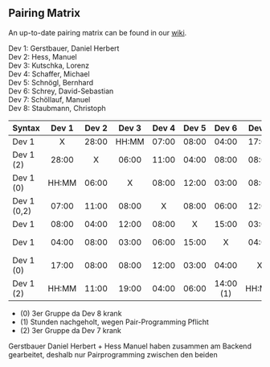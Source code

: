 ## Pairing Matrix

An up-to-date pairing matrix can be found in our [wiki](https://github.com/sw21-tug/Team_03/wiki/Pairing-Matrix).

Dev 1: Gerstbauer, Daniel Herbert  
Dev 2: Hess, Manuel  
Dev 3: Kutschka, Lorenz  
Dev 4: Schaffer, Michael  
Dev 5: Schnögl, Bernhard  
Dev 6: Schrey, David-Sebastian  
Dev 7: Schöllauf, Manuel  
Dev 8: Staubmann, Christoph  
  


| Syntax      | Dev 1     	| Dev 2   	  | Dev 3     	| Dev 4   	  | Dev 5   	  | Dev 6   	  | Dev 7   	  | Dev 8   	  |
| :---        |    :----:   |    :----:   |    :----:   |    :----:   |    :----:   |    :----:   |    :----:   |    :----:   |
| Dev 1       | X           | 28:00       | HH:MM       | 07:00       | 08:00       | 04:00       | 17:00       | HH:MM       |
| Dev 1 (2)   | 28:00       | X           | 06:00       | 11:00       | 04:00       | 08:00       | 08:00       | 11:00       |
| Dev 1 (0)   | HH:MM       | 06:00       | X           | 08:00       | 12:00       | 03:00       | 08:00       | 19:00       |
| Dev 1 (0,2) | 07:00       | 11:00       | 08:00       | X           | 08:00       | 06:00       | 12:00       | 04:00       |
| Dev 1       | 08:00       | 04:00       | 12:00       | 08:00       | X           | 15:00       | 03:00       | 06:00       |
| Dev 1       | 04:00       | 08:00       | 03:00       | 06:00       | 15:00       | X           | 04:00       | 14:00 (1)   |
| Dev 1 (0)   | 17:00       | 08:00       | 08:00       | 12:00       | 03:00       | 04:00       | X           | HH:MM       |
| Dev 1 (2)   | HH:MM       | 11:00       | 19:00       | 04:00       | 06:00       | 14:00 (1)   | HH:MM       | X           |



* (0) 3er Gruppe da Dev 8 krank
* (1) Stunden nachgeholt, wegen Pair-Programming Pflicht
* (2) 3er Gruppe da Dev 7 krank

Gerstbauer Daniel Herbert + Hess Manuel haben zusammen am Backend gearbeitet, deshalb nur Pairprogramming zwischen den beiden
